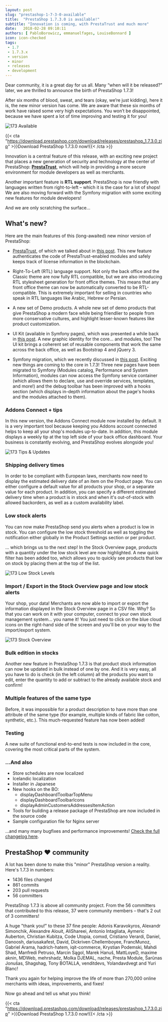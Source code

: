 ```yaml
---
layout: post
slug: "prestashop-1-7-3-0-available"
title:  "PrestaShop 1.7.3.0 is available!"
subtitle: "Innovation is coming, with PrestaTrust and much more"
date:   2018-02-28 09:10:11
authors: [ PabloBorowicz, emmanuelfages, LouiseBonnard ]
icon: icon-checked
tags:
 - 1.7
 - 1.7.3.x
 - version
 - minor
 - releases
 - development
---
```

 
Dear community, it is a great day for us all. Many “when will it be released?” later, we are thrilled to announce the birth of PrestaShop 1.7.3!

After six months of blood, sweat, and tears (okay, we’re just kidding), here it is, the new minor version has come. We are aware that these six months of work have raised some very high expectations. You won’t be disappointed, because we have spent a lot of time improving and testing it for you!

![173 Available](/assets/images/2018/02/173_Release.jpg)

{{< cta "https://download.prestashop.com/download/releases/prestashop_1.7.3.0.zip" >}}Download PrestaShop 1.7.3.0 now!{{< /cta >}}

Innovation is a central feature of this release, with an exciting new project that places a new generation of security and technology at the center of PrestaShop: [**PrestaTrust**](https://www.prestashop.com/en/prestatrust), which will help in providing a more secure environment for module developers as well as merchants.

Another important feature is **RTL support**. PrestaShop is now friendly with languages written from right-to-left – which it is the case for a lot of shops! We are also moving forward with the Symfony migration with some exciting new features for module developers!

And we are only scratching the surface...


## What's new?
 
Here are the main features of this (long-awaited) new minor version of PrestaShop:
 
- [PrestaTrust](https://www.prestashop.com/en/prestatrust), of which we talked about in [this post](http://build.prestashop.com/news/everything-you-always-wanted-to-know-about-prestatrust). This new feature authenticates the code of PrestaTrust-enabled modules and safely keeps track of license information in the blockchain.

- Right-To-Left (RTL) language support. Not only the back office and the Classic theme are now fully RTL compatible, but we are also introducing RTL stylesheet generation for front office themes. This means that any front office theme can now be automatically converted to be RTL-compatible. This is extremely important for selling in countries who speak in RTL languages like Arabic, Hebrew or Persian.

- A new set of Demo products. A whole new set of demo products that give PrestaShop a modern face while being friendlier to people from more conservative cultures, and highlight lesser-known features like product customization.

- UI Kit (available in Symfony pages), which was presented a while back in [this post](http://build.prestashop.com/news/PrestaShop-UI-Kit). A new graphic identity for the core... and modules, too! The UI kit brings a coherent set of reusable components that work the same across the back office, as well as Bootstrap 4 and jQuery 3.

- Symfony migration, which we recently discussed in [this post](http://build.prestashop.com/news/make-back-office-modules-great-again). Exciting new things are coming to the core in 1.7.3! Three new pages have been migrated to Symfony (Modules catalog, Performance and System Information), modules can now access the Symfony service container (which allows them to declare, use and override services, templates, and more!) and the debug toolbar has been improved with a hooks section (which displays in-depth information about the page's hooks and the modules attached to them).
 
### Addons Connect + tips

In this new version, the Addons Connect module now installed by default. It is a very important tool because keeping you Addons account connected helps to keep all your shop's modules up-to-date. In addition, this module displays a weekly tip at the top left side of your back office dashboard. Your business is constantly evolving, and PrestaShop evolves alongside you!

![173 Tips & Updates](/assets/images/2018/02/173_Tips_Updates.png)


### Shipping delivery times
 
In order to be compliant with European laws, merchants now need to display the estimated delivery date of an item on the Product page. You can either configure a default value for all products your shop, or a separate value for each product. In addition, you can specify a different estimated delivery time when a product is in stock and when it's out-of-stock with allowed backorders, as well as a custom availability label.

 
### Low stock alerts
 
You can now make PrestaShop send you alerts when a product is low in stock. You can configure the low stock threshold as well as toggling the notification either globally in the Product Settings section or per product.

… which brings us to the next step! In the Stock Overview page, products with a quantity under the low stock level are now highlighted. A new quick filter has been added too, which allows you to quickly see products that low on stock by placing them at the top of the list.

![173 Low Stock Levels](/assets/images/2018/02/173_Low_Stock_Levels.png)


### Import / Export in the Stock Overview page and low stock alerts

Your shop, your data! Merchants are now able to import or export the information displayed in the Stock Overview page in a CSV file. Why? So that you can work on it with your computer, connect to your own stock management system... you name it! You just need to click on the blue cloud icons on the right-hand side of the screen and you'll be on your way to the import/export system.

![173 Stock Overview](/assets/images/2018/02/173_Stock_Import.png)

### Bulk edition in stocks
 
Another new feature in PrestaShop 1.7.3 is that product stock information can now be updated in bulk instead of one by one. And it is very easy, all you have to do is check (in the left column) all the products you want to edit, enter the quantity to add or subtract to the already available stock and confirm!


### Multiple features of the same type

Before, it was impossible for a product description to have more than one attribute of the same type (for example, multiple kinds of fabric like cotton, synthetic, etc.). This much-requested feature has now been added!


### Testing

A new suite of functional end-to-end tests is now included in the core, covering the most critical parts of the system.

### ...And also

- Store schedules are now localized
- Icelandic localization
- Installer in Japanese
- New hooks on the BO:
    - displayDashboardToolbarTopMenu
    - displayDashboardToolbarIcons
    - displayAdminCustomersAddressesItemAction
- Tools for building a release package of PrestaShop are now included in the source code
- Sample configuration file for Nginx server

...and many many bugfixes and performance improvements! [Check the full changelog here]( https://assets.prestashop2.com/en/system/files/ps_releases/changelog_1.7.3.0.txt).

## PrestaShop ❤️ community

A lot has been done to make this "minor" PrestaShop version a reality. Here's 1.7.3 in numbers:
* 1436 files changed
* 861 commits
* 203 pull requests
* 56 committers

PrestaShop 1.7.3 is above all community project. From the 56 committers that contributed to this release, 37 were community members – that's 2 out of 3 committers!

A huge "thank you!" to these 37 fine people: Adonis Karavokyros, Alexandr Simonchik, Alexandre Alouit, AliShareei, Antonio Intagliata, Aymeric Auberton, Christian Kubitza, Code Utopia, comxd, Cristiano Verardi, Daniel, Danoosh, dariusakafest, David, Dickriven Chellemboyee, FrancMunoz, Gabriel Arama, hadrich-hatem, iqit-commerce, Krystian Podemski, Mahdi Shad, Manfredi Petruso, Marcin Sągol, Marek Hanuš, MattLoyeD, maxime aknin, MDWeb, mehrshadz, Molka DJEMAL, nache, Presta Module, Šarūnas Jonušas, Shagshag, Tony BOTALLA, venditdevs, Yolandavdvegt and Yuri Blanc!
 
Thank you again for helping improve the life of more than 270,000 online merchants with ideas, improvements, and fixes!
 
Now go ahead and tell us what you think!

{{< cta "https://download.prestashop.com/download/releases/prestashop_1.7.3.0.zip" >}}Download PrestaShop 1.7.3.0 now!{{< /cta >}}

